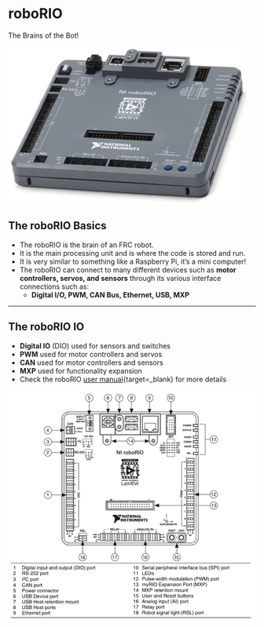 # roboRIO

The Brains of the Bot!

![roboRIO](../assets/images/roboRIO/roboRio.jpg)

## The roboRIO Basics

- The roboRIO is the brain of an FRC robot.
- It is the main processing unit and is where the code is stored and run.
- It is very similar to something like a Raspberry Pi, it’s a mini computer!
- The roboRIO can connect to many different devices such as **motor controllers, servos, and sensors** through its various interface connections such as:
    - **Digital I/O, PWM, CAN Bus, Ethernet, USB, MXP**

***

## The roboRIO IO

- **Digital IO** (DIO) used for sensors and switches
- **PWM** used for motor controllers and servos
- **CAN** used for motor controllers and sensors
- **MXP** used for functionality expansion
- Check the roboRIO [user manual](http://www.ni.com/pdf/manuals/375274a.pdf){target=_blank} for more details

![roboRIO IO](../assets/images/roboRIO/roboRIO_io.png)
